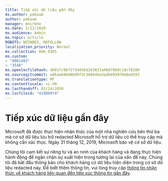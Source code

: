 ```yaml
---
title: Tiếp xúc dữ liệu gần đây
ms.author: pebaum
author: pebaum
manager: mnirkhe
ms.date: 2/12/2020
ms.audience: Admin
ms.topic: article
ROBOTS: NOINDEX, NOFOLLOW
localization_priority: Normal
ms.collection: Adm_O365
ms.custom:
- "9001493"
- "3548"
ms.openlocfilehash: d6017c9b71f34856d2d3823a960798dc1dcf8280
ms.sourcegitcommit: ad6ae646d8b99f3c3b864ba3adb093970e8e8393
ms.translationtype: MT
ms.contentlocale: vi-VN
ms.lasthandoff: 02/14/2020
ms.locfileid: "41989974"
---
```

# <a name="recent-data-exposure"></a>Tiếp xúc dữ liệu gần đây

Microsoft đã được thực hiện nhận thức của một nhà nghiên cứu bên thứ ba mà cơ sở dữ liệu lưu trữ redacted Microsoft hỗ trợ dữ liệu có thể truy cập mà không cần xác thực. Ngày 31 tháng 12, 2019, Microsoft bảo vệ cơ sở dữ liệu.

Chúng tôi cam kết sự riêng tư và an ninh của khách hàng và đang thực hiện hành động để ngăn chặn sự xuất hiện trong tương lai của vấn đề này. Chúng tôi đã bắt đầu thông báo cho khách hàng có dữ liệu hiện diện trong cơ sở dữ liệu redacted này. Để biết thêm thông tin, vui lòng truy cập [thông tin nhận thức về khách hàng liên quan đến tiếp xúc thông tin gần đây](https://aka.ms/privacyinfo).
